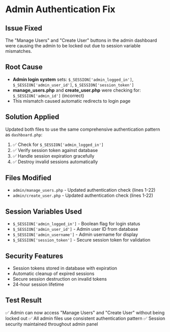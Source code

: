 # Admin Authentication Fix

## Issue Fixed
The "Manage Users" and "Create User" buttons in the admin dashboard were causing the admin to be locked out due to session variable mismatches.

## Root Cause
- **Admin login system** sets: `$_SESSION['admin_logged_in']`, `$_SESSION['admin_user_id']`, `$_SESSION['session_token']`
- **manage_users.php** and **create_user.php** were checking for: `$_SESSION['admin_id']` (incorrect)
- This mismatch caused automatic redirects to login page

## Solution Applied
Updated both files to use the same comprehensive authentication pattern as `dashboard.php`:

1. ✅ Check for `$_SESSION['admin_logged_in']`
2. ✅ Verify session token against database
3. ✅ Handle session expiration gracefully
4. ✅ Destroy invalid sessions automatically

## Files Modified
- `admin/manage_users.php` - Updated authentication check (lines 1-22)
- `admin/create_user.php` - Updated authentication check (lines 1-22)

## Session Variables Used
- `$_SESSION['admin_logged_in']` - Boolean flag for login status
- `$_SESSION['admin_user_id']` - Admin user ID from database
- `$_SESSION['admin_username']` - Admin username for display
- `$_SESSION['session_token']` - Secure session token for validation

## Security Features
- Session tokens stored in database with expiration
- Automatic cleanup of expired sessions
- Secure session destruction on invalid tokens
- 24-hour session lifetime

## Test Result
✅ Admin can now access "Manage Users" and "Create User" without being locked out
✅ All admin files use consistent authentication pattern
✅ Session security maintained throughout admin panel
